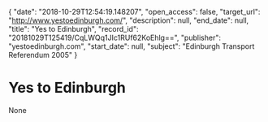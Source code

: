 {
  "date": "2018-10-29T12:54:19.148207", 
  "open_access": false, 
  "target_url": "http://www.yestoedinburgh.com/", 
  "description": null, 
  "end_date": null, 
  "title": "Yes to Edinburgh", 
  "record_id": "20181029T125419/CqLWQq1JIc1RUf62KoEhlg==", 
  "publisher": "yestoedinburgh.com", 
  "start_date": null, 
  "subject": "Edinburgh Transport Referendum 2005"
}

# Yes to Edinburgh

None